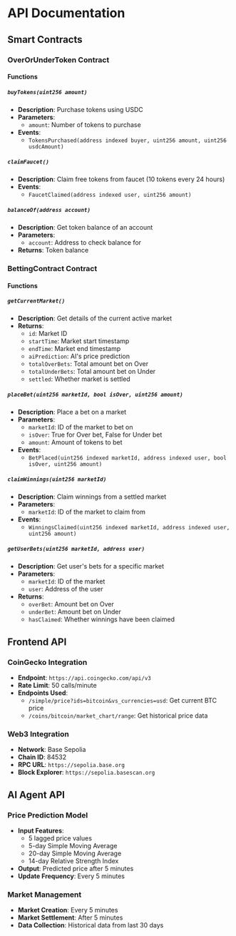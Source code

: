 # API Documentation

## Smart Contracts

### OverOrUnderToken Contract

#### Functions

##### `buyTokens(uint256 amount)`
- **Description**: Purchase tokens using USDC
- **Parameters**:
  - `amount`: Number of tokens to purchase
- **Events**:
  - `TokensPurchased(address indexed buyer, uint256 amount, uint256 usdcAmount)`

##### `claimFaucet()`
- **Description**: Claim free tokens from faucet (10 tokens every 24 hours)
- **Events**:
  - `FaucetClaimed(address indexed user, uint256 amount)`

##### `balanceOf(address account)`
- **Description**: Get token balance of an account
- **Parameters**:
  - `account`: Address to check balance for
- **Returns**: Token balance

### BettingContract Contract

#### Functions

##### `getCurrentMarket()`
- **Description**: Get details of the current active market
- **Returns**:
  - `id`: Market ID
  - `startTime`: Market start timestamp
  - `endTime`: Market end timestamp
  - `aiPrediction`: AI's price prediction
  - `totalOverBets`: Total amount bet on Over
  - `totalUnderBets`: Total amount bet on Under
  - `settled`: Whether market is settled

##### `placeBet(uint256 marketId, bool isOver, uint256 amount)`
- **Description**: Place a bet on a market
- **Parameters**:
  - `marketId`: ID of the market to bet on
  - `isOver`: True for Over bet, False for Under bet
  - `amount`: Amount of tokens to bet
- **Events**:
  - `BetPlaced(uint256 indexed marketId, address indexed user, bool isOver, uint256 amount)`

##### `claimWinnings(uint256 marketId)`
- **Description**: Claim winnings from a settled market
- **Parameters**:
  - `marketId`: ID of the market to claim from
- **Events**:
  - `WinningsClaimed(uint256 indexed marketId, address indexed user, uint256 amount)`

##### `getUserBets(uint256 marketId, address user)`
- **Description**: Get user's bets for a specific market
- **Parameters**:
  - `marketId`: ID of the market
  - `user`: Address of the user
- **Returns**:
  - `overBet`: Amount bet on Over
  - `underBet`: Amount bet on Under
  - `hasClaimed`: Whether winnings have been claimed

## Frontend API

### CoinGecko Integration
- **Endpoint**: `https://api.coingecko.com/api/v3`
- **Rate Limit**: 50 calls/minute
- **Endpoints Used**:
  - `/simple/price?ids=bitcoin&vs_currencies=usd`: Get current BTC price
  - `/coins/bitcoin/market_chart/range`: Get historical price data

### Web3 Integration
- **Network**: Base Sepolia
- **Chain ID**: 84532
- **RPC URL**: `https://sepolia.base.org`
- **Block Explorer**: `https://sepolia.basescan.org`

## AI Agent API

### Price Prediction Model
- **Input Features**:
  - 5 lagged price values
  - 5-day Simple Moving Average
  - 20-day Simple Moving Average
  - 14-day Relative Strength Index
- **Output**: Predicted price after 5 minutes
- **Update Frequency**: Every 5 minutes

### Market Management
- **Market Creation**: Every 5 minutes
- **Market Settlement**: After 5 minutes
- **Data Collection**: Historical data from last 30 days 